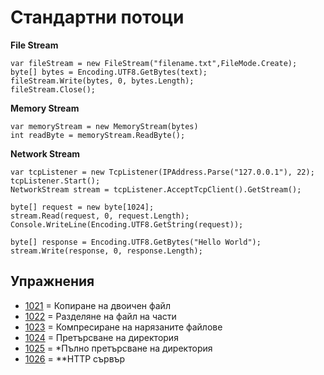 # Стандартни потоци
**File Stream**
```
var fileStream = new FileStream("filename.txt",FileMode.Create);
byte[] bytes = Encoding.UTF8.GetBytes(text);
fileStream.Write(bytes, 0, bytes.Length);
fileStream.Close();
```
**Memory Stream**
```
var memoryStream = new MemoryStream(bytes)
int readByte = memoryStream.ReadByte();
```
**Network Stream**
```
var tcpListener = new TcpListener(IPAddress.Parse("127.0.0.1"), 22);
tcpListener.Start();
NetworkStream stream = tcpListener.AcceptTcpClient().GetStream();

byte[] request = new byte[1024];
stream.Read(request, 0, request.Length);
Console.WriteLine(Encoding.UTF8.GetString(request));

byte[] response = Encoding.UTF8.GetBytes("Hello World");
stream.Write(response, 0, response.Length);
```
## Упражнения
- [1021](1021) = Копиране на двоичен файл
- [1022](1022) = Разделяне на файл на части
- [1023](1023) = Компресиране на нарязаните файлове
- [1024](1024) = Претърсване на директория
- [1025](1025) = *Пълно претърсване на директория
- [1026](1026) = **HTTP сървър
